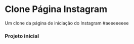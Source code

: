 # Clone Página Instagram 

Um clone da página de iniciação do Instagram #aeeeeeeee

### Projeto inicial
